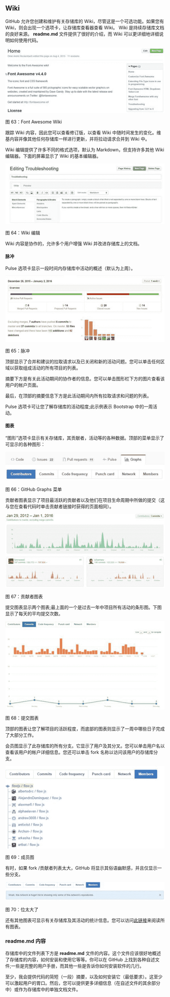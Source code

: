 ## Wiki

GitHub 允许您创建和维护有关存储库的 Wiki，尽管这是一个可选功能。如果您有 Wiki，则会出现一个选项卡，让存储库查看器查看 Wiki。 Wiki 是持续存储库文档的良好来源。 **readme.md** 文件提供了很好的介绍，而 Wiki 可以更详细地详细说明如何使用代码。

![](img/00067.jpeg)

图 63：Font Awesome Wiki

跟踪 Wiki 内容，因此您可以查看修订版，以查看 Wiki 中随时间发生的变化。维基内容并像其他任何存储库一样进行更新，并将拉动请求合并到 Wiki 中。

Wiki 编辑提供了许多不同的格式选项，默认为 Markdown，但支持许多其他 Wiki 编辑器。下面的屏幕显示了 Wiki 的基本编辑器。

![](img/00068.jpeg)

图 64：Wiki 编辑

Wiki 内容是协作的，允许多个用户增强 Wiki 并改进存储库上的文档。

#### 脉冲

Pulse 选项卡显示一段时间内存储库中活动的概述（默认为上周）。

![](img/00069.jpeg)

图 65：脉冲

顶部显示了合并和建议的拉取请求以及已关闭和新的活动问题。您可以单击任何区域以获取组成活动的所有项目的列表。

摘要下方是有关此活动期间的协作者的信息。您可以单击图形栏下方的图片查看该用户的帐户页面。

最后，在顶部的摘要信息下方是此活动期间内所有拉取请求和问题的列表。

Pulse 选项卡可让您了解存储库的活动程度;此示例表示 Bootstrap 中的一周活动。

#### 图表

“图形”选项卡显示有关存储库，其贡献者，活动等的各种数据。顶部的菜单显示了可显示的各种图形：

![](img/00070.jpeg)

图 66：GitHub Graphs 菜单

贡献者图表显示了项目最活跃的贡献者以及他们在项目生命周期中所做的提交（这与您在查看代码时单击贡献者链接时获得的页面相同）。

![](img/00056.jpeg)

图 67：贡献者图表

提交图表显示两个图表;最上面的一个是过去一年中项目所有活动的条形图。下图显示了每天的平均提交次数。

![](img/00071.jpeg)

图 68：提交图表

顶部的图表让您了解项目的活跃程度，而底部的图表则显示了一周中哪些日子完成了大部分工作。

会员图显示了此存储库的所有分支。它显示了用户及其分叉。您可以单击用户名以查看该用户的帐户详细信息。您还可以单击 fork 名称以访问该用户的存储库分支。

![](img/00072.jpeg)

图 69：成员图

有时，如果 fork /贡献者列表太大，GitHub 将显示其俗语幽默感，并且仅显示一些分支。

![](img/00073.jpeg)

图 70：位太大了

还有其他图表可显示有关存储库及其活动的统计信息。您可以访问[此链接](https://help.github.com/articles/about-repository-graphs/)来阅读所有图表。

### readme.md 内容

存储库中的文件列表下方是 **readme.md** 文件的内容。这个文件应该很好地概述了存储库的内容，如何安装和使用它等等。你可以在 GitHub 上找到各种自述文件;一些是完整的用户手册，而其他一些是告诉你如何安装软件的几行。

至少，我会提供代码的简短（一段）摘要，以及如何安装它（最低要求）。这至少可以激起用户的胃口。然后，您可以提供更多详细信息（在自述文件的其余部分中）或作为存储库中的单独文档文件。